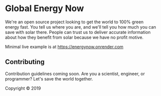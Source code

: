# Global Energy Now

We're an open source project looking to get the world to 100% green energy fast. You tell us where you are, and we'll tell you how much you can save with solar there. People can trust us to deliver accurate information about how they benefit from solar because we have no profit motive. 

Minimal live example is at https://energynow.onrender.com

## Contributing 

Contribution guidelines coming soon. Are you a scientist, engineer, or programmer? Let's save the world together.

Copyright © 2019